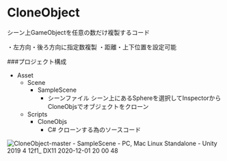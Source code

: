 # CloneObject

シーン上GameObjectを任意の数だけ複製するコード

・左方向・後ろ方向に指定数複製
・距離・上下位置を設定可能

###プロジェクト構成

- Asset  
	- Scene  
		- SampleScene
			+ シーンファイル シーン上にあるSphereを選択してInspectorからCloneObjsでオブジェクトをクローン  
	- Scripts  
		- CloneObjs
			+ C# クローンする為のソースコード  
 
 
![CloneObject-master - SampleScene - PC, Mac   Linux Standalone - Unity 2019 4 12f1_ _DX11_ 2020-12-01 20 00 48](https://user-images.githubusercontent.com/20298043/100732612-4cf24900-3410-11eb-8124-996b5c1be6ba.png)
